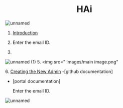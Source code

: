 <h1 align ="center"> HAi</h1>

![unnamed](https://github.com/user-attachments/assets/a57d1164-3820-4715-a610-b665b9d62e47)

1. [Introduction](https://github.com/onexrdev/portal/wiki/Introduction#introduction)
2. <p align="centr">Enter the email ID.</p>
4. <h1p1 align ="center">
![unnamed (1)](https://github.com/user-attachments/assets/64901884-fea0-4764-a74a-7d1ea0d53cc4)
5.<h1p1 align ="center">
<img src=" Images/main image.png"</p> 
6. [Creating the New Admin](https://github.com/onexrdev/portal/wiki/OneXR-Portal#1-creating-the-new-client-admin)
-[github documentation]
- [portal documentation]

  <p align="centr">Enter the email ID.</p>
![unnamed](https://github.com/user-attachments/assets/a57d1164-3820-4715-a610-b665b9d62e47)
